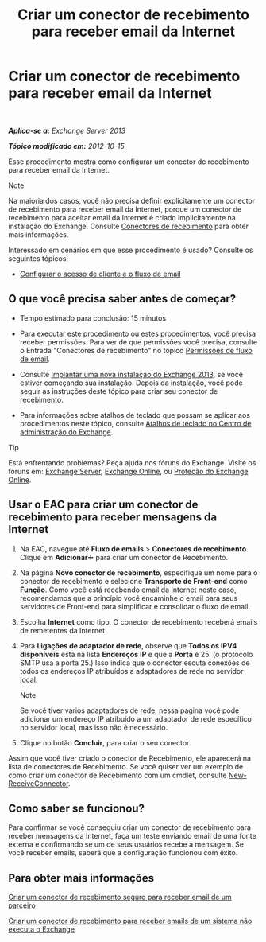 ﻿---
title: 'Criar um conector de recebimento para receber email da Internet'
TOCTitle: Criar um conector de recebimento para receber email da Internet
ms:assetid: 534bbd32-a0db-4d50-9579-4933b156d7b3
ms:mtpsurl: https://technet.microsoft.com/pt-br/library/JJ657447(v=EXCHG.150)
ms:contentKeyID: 50485596
ms.date: 05/22/2018
mtps_version: v=EXCHG.150
ms.translationtype: MT
---

# Criar um conector de recebimento para receber email da Internet

 

_**Aplica-se a:** Exchange Server 2013_

_**Tópico modificado em:** 2012-10-15_

Esse procedimento mostra como configurar um conector de recebimento para receber email da Internet.


> [!NOTE]
> Na maioria dos casos, você não precisa definir explicitamente um conector de recebimento para receber email da Internet, porque um conector de recebimento para aceitar email da Internet é criado implicitamente na instalação do Exchange. Consulte <A href="receive-connectors-exchange-2013-help.md">Conectores de recebimento</A> para obter mais informações.



Interessado em cenários em que esse procedimento é usado? Consulte os seguintes tópicos:

  - [Configurar o acesso de cliente e o fluxo de email](configure-mail-flow-and-client-access-exchange-2013-help.md)

## O que você precisa saber antes de começar?

  - Tempo estimado para conclusão: 15 minutos

  - Para executar este procedimento ou estes procedimentos, você precisa receber permissões. Para ver de que permissões você precisa, consulte o Entrada "Conectores de recebimento" no tópico [Permissões de fluxo de email](mail-flow-permissions-exchange-2013-help.md).

  - Consulte [Implantar uma nova instalação do Exchange 2013](deploy-a-new-installation-of-exchange-2013-exchange-2013-help.md), se você estiver começando sua instalação. Depois da instalação, você pode seguir as instruções deste tópico para criar seu conector de recebimento.

  - Para informações sobre atalhos de teclado que possam se aplicar aos procedimentos neste tópico, consulte [Atalhos de teclado no Centro de administração do Exchange](keyboard-shortcuts-in-the-exchange-admin-center-exchange-online-protection-help.md).


> [!TIP]
> Está enfrentando problemas? Peça ajuda nos fóruns do Exchange. Visite os fóruns em: <A href="https://go.microsoft.com/fwlink/p/?linkid=60612">Exchange Server</A>, <A href="https://go.microsoft.com/fwlink/p/?linkid=267542">Exchange Online</A>, ou <A href="https://go.microsoft.com/fwlink/p/?linkid=285351">Proteção do Exchange Online</A>.



## Usar o EAC para criar um conector de recebimento para receber mensagens da Internet

1.  Na EAC, navegue até **Fluxo de emails** \> **Conectores de recebimento**. Clique em **Adicionar**![Ícone Adicionar](images/JJ218640.c1e75329-d6d7-4073-a27d-498590bbb558(EXCHG.150).gif "Ícone Adicionar") para criar um conector de Recebimento.

2.  Na página **Novo conector de recebimento**, especifique um nome para o conector de recebimento e selecione **Transporte de Front-end** como **Função**. Como você está recebendo email da Internet neste caso, recomendamos que a princípio você encaminhe o email para seus servidores de Front-end para simplificar e consolidar o fluxo de email.

3.  Escolha **Internet** como tipo. O conector de recebimento receberá emails de remetentes da Internet.

4.  Para **Ligações de adaptador de rede**, observe que **Todos os IPV4 disponíveis** está na lista **Endereços IP** e que a **Porta** é 25. (o protocolo SMTP usa a porta 25.) Isso indica que o conector escuta conexões de todos os endereços IP atribuídos a adaptadores de rede no servidor local.
    

    > [!NOTE]
    > Se você tiver vários adaptadores de rede, nessa página você pode adicionar um endereço IP atribuído a um adaptador de rede específico no servidor local, mas isso não é necessário.



5.  Clique no botão **Concluir**, para criar o seu conector.

Assim que você tiver criado o conector de Recebimento, ele aparecerá na lista de conectores de Recebimento. Se você quiser ver um exemplo de como criar um conector de Recebimento com um cmdlet, consulte [New-ReceiveConnector](https://technet.microsoft.com/pt-br/library/bb125139\(v=exchg.150\)).

## Como saber se funcionou?

Para confirmar se você conseguiu criar um conector de recebimento para receber mensagens da Internet, faça um teste enviando email de uma fonte externa e confirmando se um de seus usuários recebe a mensagem. Se você receber emails, saberá que a configuração funcionou com êxito.

## Para obter mais informações

[Criar um conector de recebimento seguro para receber email de um parceiro](create-a-secure-receive-connector-to-receive-email-from-a-partner-exchange-2013-help.md)

[Criar um conector de recebimento para receber emails de um sistema não executa o Exchange](create-a-receive-connector-to-receive-email-from-a-system-not-running-exchange-exchange-2013-help.md)

